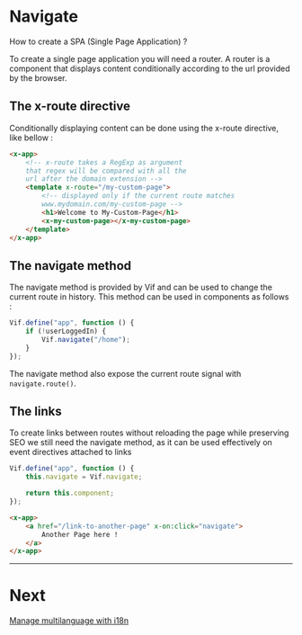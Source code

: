 # Navigate

How to create a SPA (Single Page Application) ?

To create a single page application you will need a router. A router is a component that displays content conditionally according to the url provided by the browser.

## The x-route directive

Conditionally displaying content can be done using the x-route directive, like bellow :

```html
<x-app>
    <!-- x-route takes a RegExp as argument
    that regex will be compared with all the
    url after the domain extension -->
    <template x-route="/my-custom-page">
        <!-- displayed only if the current route matches
        www.mydomain.com/my-custom-page -->
        <h1>Welcome to My-Custom-Page</h1>
        <x-my-custom-page></x-my-custom-page>
    </template>
</x-app>
```

## The navigate method

The navigate method is provided by Vif and can be used to change the current route in history. This method can be used in components as follows :

```js
Vif.define("app", function () {
    if (!userLoggedIn) {
        Vif.navigate("/home");
    }
});
```

The navigate method also expose the current route signal with `navigate.route()`.

## The links

To create links between routes without reloading the page while preserving SEO we still need the navigate method, as it can be used effectively on event directives attached to links

```js
Vif.define("app", function () {
    this.navigate = Vif.navigate;

    return this.component;
});
```

```html
<x-app>
    <a href="/link-to-another-page" x-on:click="navigate">
        Another Page here !
    </a>
</x-app>
```

---

# Next

[Manage multilanguage with i18n](./i18n.md)
